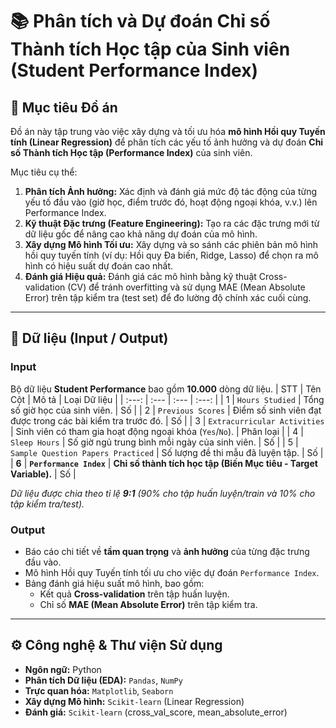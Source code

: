 # 📚 Phân tích và Dự đoán Chỉ số Thành tích Học tập của Sinh viên (Student Performance Index)

## 🎯 Mục tiêu Đồ án

Đồ án này tập trung vào việc xây dựng và tối ưu hóa **mô hình Hồi quy Tuyến tính (Linear Regression)** để phân tích các yếu tố ảnh hưởng và dự đoán **Chỉ số Thành tích Học tập (Performance Index)** của sinh viên.

Mục tiêu cụ thể:
1.  **Phân tích Ảnh hưởng:** Xác định và đánh giá mức độ tác động của từng yếu tố đầu vào (giờ học, điểm trước đó, hoạt động ngoại khóa, v.v.) lên Performance Index.
2.  **Kỹ thuật Đặc trưng (Feature Engineering):** Tạo ra các đặc trưng mới từ dữ liệu gốc để nâng cao khả năng dự đoán của mô hình.
3.  **Xây dựng Mô hình Tối ưu:** Xây dựng và so sánh các phiên bản mô hình hồi quy tuyến tính (ví dụ: Hồi quy Đa biến, Ridge, Lasso) để chọn ra mô hình có hiệu suất dự đoán cao nhất.
4.  **Đánh giá Hiệu quả:** Đánh giá các mô hình bằng kỹ thuật Cross-validation (CV) để tránh overfitting và sử dụng MAE (Mean Absolute Error) trên tập kiểm tra (test set) để đo lường độ chính xác cuối cùng.

---

## 💾 Dữ liệu (Input / Output)

### Input
Bộ dữ liệu **Student Performance** bao gồm **10.000** dòng dữ liệu.
| STT | Tên Cột | Mô tả | Loại Dữ liệu |
| :---: | :--- | :--- | :---: |
| 1 | `Hours Studied` | Tổng số giờ học của sinh viên. | Số |
| 2 | `Previous Scores` | Điểm số sinh viên đạt được trong các bài kiểm tra trước đó. | Số |
| 3 | `Extracurricular Activities` | Sinh viên có tham gia hoạt động ngoại khóa (`Yes`/`No`). | Phân loại |
| 4 | `Sleep Hours` | Số giờ ngủ trung bình mỗi ngày của sinh viên. | Số |
| 5 | `Sample Question Papers Practiced` | Số lượng đề thi mẫu đã luyện tập. | Số |
| **6** | **`Performance Index`** | **Chỉ số thành tích học tập (Biến Mục tiêu - Target Variable).** | Số |

*Dữ liệu được chia theo tỉ lệ **9:1** (90% cho tập huấn luyện/train và 10% cho tập kiểm tra/test).*

### Output
-   Báo cáo chi tiết về **tầm quan trọng** và **ảnh hưởng** của từng đặc trưng đầu vào.
-   Mô hình Hồi quy Tuyến tính tối ưu cho việc dự đoán `Performance Index`.
-   Bảng đánh giá hiệu suất mô hình, bao gồm:
    -   Kết quả **Cross-validation** trên tập huấn luyện.
    -   Chỉ số **MAE (Mean Absolute Error)** trên tập kiểm tra.

---

## ⚙️ Công nghệ & Thư viện Sử dụng

-   **Ngôn ngữ:** Python
-   **Phân tích Dữ liệu (EDA):** `Pandas`, `NumPy`
-   **Trực quan hóa:** `Matplotlib`, `Seaborn`
-   **Xây dựng Mô hình:** `Scikit-learn` (Linear Regression)
-   **Đánh giá:** `Scikit-learn` (cross_val_score, mean_absolute_error)


